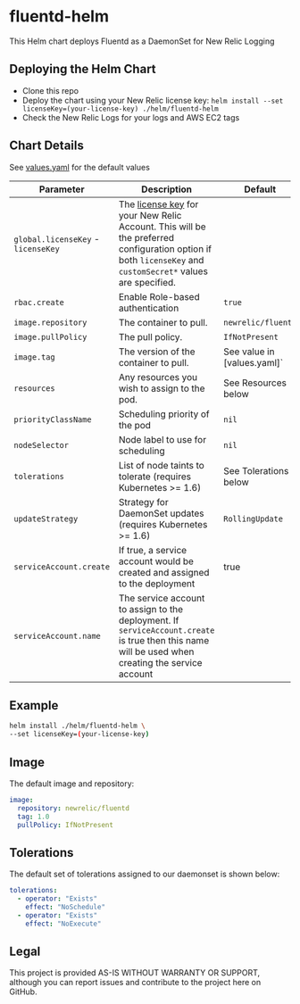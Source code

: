 # fluentd-helm

This Helm chart deploys Fluentd as a DaemonSet for New Relic Logging

## Deploying the Helm Chart

- Clone this repo
- Deploy the chart using your New Relic license key: `helm install --set licenseKey=(your-license-key) ./helm/fluentd-helm`
- Check the New Relic Logs for your logs and AWS EC2 tags

## Chart Details

See [values.yaml](../../blob/master/newrelic-logging/values.yaml) for the default values

| Parameter                          | Description                                                                                                                                                                                                                                       | Default                     |
| ---------------------------------- | ------------------------------------------------------------------------------------------------------------------------------------------------------------------------------------------------------------------------------------------------- | --------------------------- |
| `global.licenseKey` - `licenseKey` | The [license key](https://docs.newrelic.com/docs/accounts/install-new-relic/account-setup/license-key) for your New Relic Account. This will be the preferred configuration option if both `licenseKey` and `customSecret*` values are specified. |
| `rbac.create`                      | Enable Role-based authentication                                                                                                                                                                                                                  | `true`                      |
| `image.repository`                 | The container to pull.                                                                                                                                                                                                                            | `newrelic/fluentd`          |
| `image.pullPolicy`                 | The pull policy.                                                                                                                                                                                                                                  | `IfNotPresent`              |
| `image.tag`                        | The version of the container to pull.                                                                                                                                                                                                             | See value in [values.yaml]` |
| `resources`                        | Any resources you wish to assign to the pod.                                                                                                                                                                                                      | See Resources below         |
| `priorityClassName`                | Scheduling priority of the pod                                                                                                                                                                                                                    | `nil`                       |
| `nodeSelector`                     | Node label to use for scheduling                                                                                                                                                                                                                  | `nil`                       |
| `tolerations`                      | List of node taints to tolerate (requires Kubernetes >= 1.6)                                                                                                                                                                                      | See Tolerations below       |
| `updateStrategy`                   | Strategy for DaemonSet updates (requires Kubernetes >= 1.6)                                                                                                                                                                                       | `RollingUpdate`             |
| `serviceAccount.create`            | If true, a service account would be created and assigned to the deployment                                                                                                                                                                        | true                        |
| `serviceAccount.name`              | The service account to assign to the deployment. If `serviceAccount.create` is true then this name will be used when creating the service account                                                                                                 |                             |

## Example

```sh
helm install ./helm/fluentd-helm \
--set licenseKey=(your-license-key)
```

## Image

The default image and repository:

```yaml
image:
  repository: newrelic/fluentd
  tag: 1.0
  pullPolicy: IfNotPresent
```

## Tolerations

The default set of tolerations assigned to our daemonset is shown below:

```yaml
tolerations:
  - operator: "Exists"
    effect: "NoSchedule"
  - operator: "Exists"
    effect: "NoExecute"
```

## Legal

This project is provided AS-IS WITHOUT WARRANTY OR SUPPORT, although you can report issues and contribute to the project here on GitHub.

